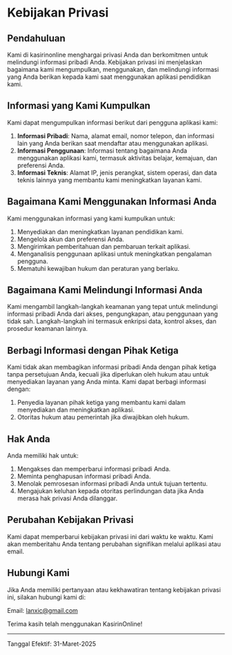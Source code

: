 # Kebijakan Privasi

## Pendahuluan

Kami di kasirinonline menghargai privasi Anda dan berkomitmen untuk melindungi informasi pribadi Anda. Kebijakan privasi ini menjelaskan bagaimana kami mengumpulkan, menggunakan, dan melindungi informasi yang Anda berikan kepada kami saat menggunakan aplikasi pendidikan kami.

## Informasi yang Kami Kumpulkan

Kami dapat mengumpulkan informasi berikut dari pengguna aplikasi kami:

1. **Informasi Pribadi**: Nama, alamat email, nomor telepon, dan informasi lain yang Anda berikan saat mendaftar atau menggunakan aplikasi.
2. **Informasi Penggunaan**: Informasi tentang bagaimana Anda menggunakan aplikasi kami, termasuk aktivitas belajar, kemajuan, dan preferensi Anda.
3. **Informasi Teknis**: Alamat IP, jenis perangkat, sistem operasi, dan data teknis lainnya yang membantu kami meningkatkan layanan kami.

## Bagaimana Kami Menggunakan Informasi Anda

Kami menggunakan informasi yang kami kumpulkan untuk:

1. Menyediakan dan meningkatkan layanan pendidikan kami.
2. Mengelola akun dan preferensi Anda.
3. Mengirimkan pemberitahuan dan pembaruan terkait aplikasi.
4. Menganalisis penggunaan aplikasi untuk meningkatkan pengalaman pengguna.
5. Mematuhi kewajiban hukum dan peraturan yang berlaku.

## Bagaimana Kami Melindungi Informasi Anda

Kami mengambil langkah-langkah keamanan yang tepat untuk melindungi informasi pribadi Anda dari akses, pengungkapan, atau penggunaan yang tidak sah. Langkah-langkah ini termasuk enkripsi data, kontrol akses, dan prosedur keamanan lainnya.

## Berbagi Informasi dengan Pihak Ketiga

Kami tidak akan membagikan informasi pribadi Anda dengan pihak ketiga tanpa persetujuan Anda, kecuali jika diperlukan oleh hukum atau untuk menyediakan layanan yang Anda minta. Kami dapat berbagi informasi dengan:

1. Penyedia layanan pihak ketiga yang membantu kami dalam menyediakan dan meningkatkan aplikasi.
2. Otoritas hukum atau pemerintah jika diwajibkan oleh hukum.

## Hak Anda

Anda memiliki hak untuk:

1. Mengakses dan memperbarui informasi pribadi Anda.
2. Meminta penghapusan informasi pribadi Anda.
3. Menolak pemrosesan informasi pribadi Anda untuk tujuan tertentu.
4. Mengajukan keluhan kepada otoritas perlindungan data jika Anda merasa hak privasi Anda dilanggar.

## Perubahan Kebijakan Privasi

Kami dapat memperbarui kebijakan privasi ini dari waktu ke waktu. Kami akan memberitahu Anda tentang perubahan signifikan melalui aplikasi atau email.

## Hubungi Kami

Jika Anda memiliki pertanyaan atau kekhawatiran tentang kebijakan privasi ini, silakan hubungi kami di:

Email: lanxic@gmail.com

Terima kasih telah menggunakan KasirinOnline!

---

Tanggal Efektif: 31-Maret-2025
